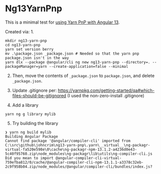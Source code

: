 # Ng13YarnPnp

This is a minimal test for [using Yarn PnP with Angular 13](https://github.com/angular/angular-cli/issues/16980).

Created via:
1.
```
mkdir ng13-yarn-pnp
cd ng13-yarn-pnp
yarn set version berry
mv .\package.json _package.json # Needed so that the yarn pnp package.json isn't in the way
yarn dlx --package @angular/cli ng new ng13-yarn-pnp --directory=. --packageManager=yarn --create-application=false --minimal
```

2. Then, move the contents of `_package.json` to `package.json`, and delete `_package.json`.

3. Update .gitignore per: https://yarnpkg.com/getting-started/qa#which-files-should-be-gitignored
(I used the non-zero-install .gitignore)

4. Add a library
```
yarn ng g library mylib
```

5. Try building the library
```
❯ yarn ng build mylib
Building Angular Package
Cannot find package '@angular/compiler-cli' imported from C:\src\github\johncrim\ng13-yarn-pnp\.yarn\__virtual__\ng-packagr-virtual-fa520e598e\0\cache\ng-packagr-npm-13.1.2-a4236d0e43-5c40f95760.zip\node_modules\ng-packagr\lib\utils\ng-compiler-cli.js
Did you mean to import @angular-compiler-cli-virtual-759efba812/0/cache/@angular-compiler-cli-npm-13.1.1-a3378c32eb-2c9f958b04.zip/node_modules/@angular/compiler-cli/bundles/index.js?
```
